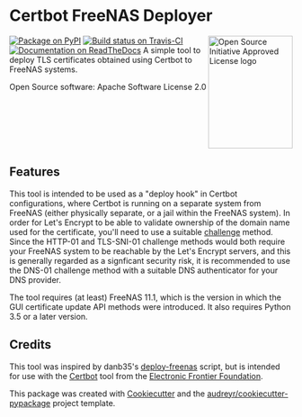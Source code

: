 Certbot FreeNAS Deployer
========================

<div style="display: flex; justify-content: space-around">
<div>
<a href="https://pypi.python.org/pypi/certbot_freenas_deployer" target="_blank"><img src="https://img.shields.io/pypi/v/certbot_freenas_deployer.svg" alt="Package on PyPI"></a>
<a href="https://travis-ci.org/kpfleming/certbot_freenas_deployer" target="_blank"><img src="https://img.shields.io/travis/kpfleming/certbot_freenas_deployer.svg" alt="Build status on Travis-CI"></a>
<a href="https://certbot-freenas-deployer.readthedocs.io/en/latest/?badge=latest" target="_blank"><img src="https://readthedocs.org/projects/certbot-freenas-deployer/badge/?version=latest" alt="Documentation on ReadTheDocs"></a>
A simple tool to deploy TLS certificates obtained using Certbot to FreeNAS systems.

Open Source software: Apache Software License 2.0
</div>
<div>
<a href="https://opensource.org" target="_blank"><img width="150" height="200" src="https://opensource.org/files/OSIApproved.png" alt="Open Source Initiative Approved License logo"></a>
</div>
</div>

Features
--------

This tool is intended to be used as a \"deploy hook\" in Certbot
configurations, where Certbot is running on a separate system from
FreeNAS (either physically separate, or a jail within the FreeNAS
system). In order for Let\'s Encrypt to be able to validate ownership of
the domain name used for the certificate, you\'ll need to use a suitable
[challenge](https://letsencrypt.readthedocs.io/en/latest/challenges.html)
method. Since the HTTP-01 and TLS-SNI-01 challenge methods would both
require your FreeNAS system to be reachable by the Let\'s Encrypt
servers, and this is generally regarded as a signficant security risk,
it is recommended to use the DNS-01 challenge method with a suitable DNS
authenticator for your DNS provider.

The tool requires (at least) FreeNAS 11.1, which is the version in which
the GUI certificate update API methods were introduced. It also requires
Python 3.5 or a later version.

Credits
-------

This tool was inspired by danb35\'s
[deploy-freenas](https://github.com/danb35/deploy-freenas) script, but
is intended for use with the
[Certbot](https://github.com/certbot/certbot) tool from the [Electronic
Frontier Foundation](https://www.eff.org).

This package was created with
[Cookiecutter](https://github.com/audreyr/cookiecutter) and the
[audreyr/cookiecutter-pypackage](https://github.com/audreyr/cookiecutter-pypackage)
project template.
